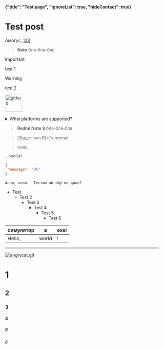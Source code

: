 #### {"title": "Test page", "ignoreList": true, "hideContact": true}
# Test post
Амогус, 
[123](https://simplykel.ru)

> **Note**
> бла-бла-бла

> [!IMPORTANT]
> test 1

> [!WARNING]
> test 2

<a href="https://github.com/simply-kel/simplykel.ru"><img alt="github" height="56" src="https://cdn.jsdelivr.net/npm/@intergrav/devins-badges@3/assets/cozy/available/github_vector.svg"></a>

<details>
<summary>What platforms are supported?</summary>

* YouTube
* SoundCloud
* Spotify
* Yandex Music
* Deezer
* Apple Music
* Flowery TTS
* Twitch streams
* Bandcamp
* Vimeo
* HTTP(s) links
    * MP3
    * FLAC
    * MP3
    * Matroska/WebM (AAC, Opus or Vorbis codecs)
    * MP4/M4A (AAC codec)
    * OGG streams (Opus, Vorbis and FLAC codecs)
    * AAC streams
    * Stream playlists (M3U and PLS)
### Configuration
Go to the "TOP SECRET!" category, or `./config/WaterPlayer/config.json` to specify tokens.<br>
For all supported urls and queries see [here](https://github.com/topi314/LavaSrc#supported-urls-and-queries)

To get your Spotify clientId & clientSecret go [here](https://developer.spotify.com/dashboard/applications)<br>
*Countries code [here](https://gist.github.com/frankkienl/a594807bf0dcd23fdb1b)

To get your Apple Music api token go [here](https://github.com/topi314/LavaSrc#apple-music)

To get your Yandex Music access token go [here](https://github.com/topi314/LavaSrc#yandex-music)


</details>

> **Redmi Note 9**
> бла-бла-бла

> [!Будет ппл 8]
> it's normal

> Hello
```txt
, world!
```

```JSON
{
 "message": "Ok"
}
```

`Алло, алло.  Тестом по лбу не дало?`

* Test
  * Test 2
    * Test 3
      * Test 4
        * Test 5
          * Test 6

симулятор | в | exel
--- | --- | ---
Hello, | world | !

<hr>

![angrycat.gif](https://cdn.kelcuprum.ru/other/emote/angrycat.gif)

# 1
## 2
### 3
#### 4
##### 5
###### 6
<br>
